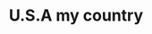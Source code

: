 ---
pid: LLP149
title: U.S.A my country
location_transcription: PAFA
zipcode: '19120'
outside_phl: 
neighborhood: Logan,Olney
age: '12'
age_range: 6-13
instagram: 
image_file_name: LLP_149.jpg
proposal_transcription: U.S.A. is my Country
topic: Immigration,Freedom
topic_summary: 0, 0
type: Sculpture Statue
keywords_other: 
credit: Hector Morales
image_labels: 
twitter: 
facebook: 
permalink: "/monuments/llp149/"
layout: item-page
---